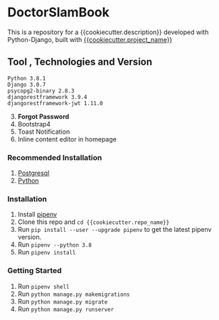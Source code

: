 # DoctorSlamBook
This is a repository for a {{cookiecutter.description}} developed with Python-Django, built with [{{cookiecutter.project_name}}]({{cookiecutter.repo_name}})

## Tool , Technologies and Version
    Python 3.8.1
    Django 3.0.7
    psycopg2-binary 2.8.3
    djangorestframework 3.9.4
    djangorestframework-jwt 1.11.0

3. **Forgot Password**
4. Bootstrap4 
5. Toast Notification
6. Inline content editor in homepage 

### Recommended Installation
1. [Postgresql](https://www.postgresql.org/download/)
2. [Python](https://www.python.org/downloads/release/python-365/)

### Installation
1. Install [pipenv](https://pypi.org/project/pipenv/)
2. Clone this repo and `cd {{cookiecutter.repo_name}}`
3. Run `pip install --user --upgrade pipenv` to get the latest pipenv version.
4. Run `pipenv --python 3.8`
5. Run `pipenv install`

### Getting Started
1. Run `pipenv shell`
2. Run `python manage.py makemigrations`
3. Run `python manage.py migrate`
4. Run `python manage.py runserver`
